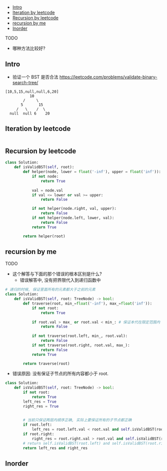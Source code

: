 - [Intro](#intro)
- [Iteration by leetcode](#iteration-by-leetcode)
- [Recursion by leetcode](#recursion-by-leetcode)
- [recursion by me](#recursion-by-me)
- [Inorder](#inorder)

TODO
- 哪种方法比较好?




## Intro

- 验证一个 BST 是否合法 https://leetcode.com/problems/validate-binary-search-tree/


```
[10,5,15,null,null,6,20]
           10
        /     \
       5       15
     /   \    /  \
  null  null 6    20
```






## Iteration by leetcode

```py


```



## Recursion by leetcode

```py
class Solution:
    def isValidBST(self, root):
        def helper(node, lower = float('-inf'), upper = float('inf')):
            if not node:
                return True
            
            val = node.val
            if val <= lower or val >= upper:
                return False

            if not helper(node.right, val, upper):
                return False
            if not helper(node.left, lower, val):
                return False
            return True

        return helper(root)
```


## recursion by me


TODO
- 这个解答与下面的那个错误的根本区别是什么?
  - 错误解答中, 没有把界限代入到递归函数中

```py
# 递归的时候, 保证里面所有的元素都大于之前的元素
class Solution:
    def isValidBST(self, root: TreeNode) -> bool:
        def traverse(root, min_=float('-inf'), max_=float('inf')):
            if not root:
                return True
            
            if root.val > max_ or root.val < min_: # 保证本代在限定范围内
                return False
            
            if not traverse(root.left, min_, root.val):
                return False
            if not traverse(root.right, root.val, max_):
                return False
            return True

        return traverse(root)
```


- 错误原因: 没有保证子节点的所有内容都小于 root.

```py
class Solution:
    def isValidBST(self, root: TreeNode) -> bool:
        if not root:
            return True
        left_res = True
        right_res = True
        
        
        # 当前只保证两层内顺序正确, 实际上要保证所有的子节点都正确
        if root.left:
            left_res = root.left.val < root.val and self.isValidBST(root.left)
        if root.right:
            right_res = root.right.val > root.val and self.isValidBST(root.right)
        # return self.isValidBST(root.left) and self.isValidBST(root.right)
        return left_res and right_res
```



## Inorder


```py


```


















